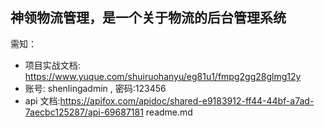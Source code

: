 ## 神领物流管理，是一个关于物流的后台管理系统

需知：

- 项目实战文档: https://www.yuque.com/shuiruohanyu/eg81u1/fmpg2gg28glmg12y
- 账号: shenlingadmin , 密码:123456
- api 文档:https://apifox.com/apidoc/shared-e9183912-ff44-44bf-a7ad-7aecbc125287/api-69687181
  readme.md
